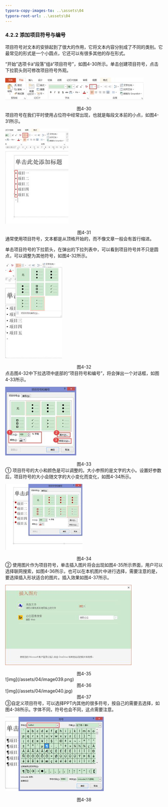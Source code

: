 ```yaml
---
typora-copy-images-to: ..\assets\04
typora-root-url: ..\assets\04
---
```


### 4.2.2  添加项目符号与编号

项目符号对文本的安排起到了很大的作用，它将文本内容分别成了不同的类别。它最常见的形式是一个小圆点，它还可以有很多其他的存在形式。

“开始”选项卡à“段落”组à“项目符号”，如图4-30所示。单击创建项目符号，点击下拉箭头则可修改项目符号外观。

![img](/assets/04/image033.jpg)

<center>图4-30</center>
项目符号在我们平时使用占位符中经常出现，也就是每段文本前的小点，如图4-31所示。

![img](/assets/04/image034.jpg)

<center>图4-31</center>
通常使用项目符号，文本都是从顶格开始的，而不像文章一般会有首行缩进。

单击项目符号的下拉箭头，在弹出的下拉列表中，可以看到项目符号并不只是圆点，可以调整为其他符号，如图4-32所示。

![img](/assets/04/image035.jpg)

<center>图4-32</center>
点击图4-32中下拉选项中底部的“项目符号和编号”，将会弹出一个对话框，如图4-33所示。

![img](/assets/04/image036.jpg)

<center>图4-33</center>
①   项目符号的大小和颜色是可以调整的。大小参照的是文字的大小。设置好参数后，项目符号的大小会随文字的大小变化而变化，如图4-34所示。

![img](/assets/04/image037.jpg)

<center>图4-34</center>
②   使用图片作为项目符号，单击插入图片将会出现如图4-35所示界面，用户可以选择联网搜索，如图4-36所示，也可以在本机图片中进行选择，需要注意的是，要选择插入形状适合的图片。插入效果如图4-37所示。

![img](/assets/04/image038.jpg)

<center>图4-35</center>
![img](/assets/04/image039.png)

<center>图4-36</center>
![img](/assets/04/image040.jpg)

<center>图4-37</center>
③自定义项目符号，可以选择PPT内其他的很多符号，按自己的需要去选择，如图4-38所示。字体不同，符号也会不同，这点需要注意。

![img](/assets/04/image041.jpg)

<center>图4-38</center>